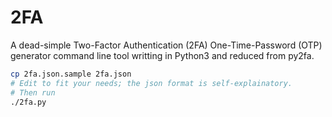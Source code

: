 # 2FA

A dead-simple Two-Factor Authentication (2FA) One-Time-Password (OTP) generator command line tool writting in Python3 and reduced from py2fa.

```bash
cp 2fa.json.sample 2fa.json
# Edit to fit your needs; the json format is self-explainatory.
# Then run
./2fa.py
```
